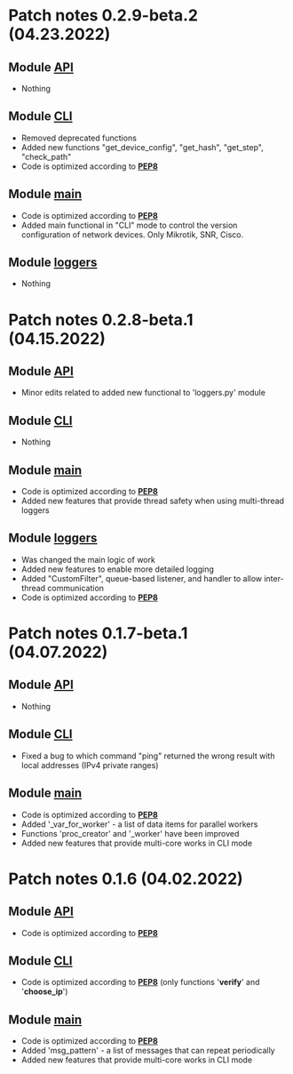 # Patch notes 0.2.9-beta.2 (04.23.2022)
## Module [API]
- Nothing

## Module [CLI]
- Removed deprecated functions
- Added new functions "get_device_config", "get_hash", "get_step", "check_path"
- Code is optimized according to **[PEP8]**

## Module [main]
- Code is optimized according to **[PEP8]**
- Added main functional in "CLI" mode to control the version configuration of network devices. Only Mikrotik, SNR, Cisco.

## Module [loggers]
- Nothing

# Patch notes 0.2.8-beta.1 (04.15.2022)
## Module [API]
- Minor edits related to added new functional to 'loggers.py' module

## Module [CLI]
- Nothing

## Module [main]
- Code is optimized according to **[PEP8]**
- Added new features that provide thread safety when using multi-thread loggers

## Module [loggers]
- Was changed the main logic of work
- Added new features to enable more detailed logging
- Added "CustomFilter", queue-based listener, and handler to allow inter-thread communication
- Code is optimized according to **[PEP8]**

# Patch notes 0.1.7-beta.1 (04.07.2022)
## Module [API]
- Nothing

## Module [CLI]
- Fixed a bug to which command "ping" returned the wrong result with local addresses (IPv4 private ranges)

## Module [main]
- Code is optimized according to **[PEP8]**
- Added '_var_for_worker' - a list of data items for parallel workers
- Functions 'proc_creator' and '_worker' have been improved
- Added new features that provide multi-core works in CLI mode


# Patch notes 0.1.6 (04.02.2022)
## Module [API]
- Code is optimized according to **[PEP8]**

## Module [CLI]
- Code is optimized according to **[PEP8]** (only functions '**verify**' and '**choose_ip**')

## Module [main]
- Code is optimized according to **[PEP8]**
- Added 'msg_pattern' - a list of messages that can repeat periodically
- Added new features that provide multi-core works in CLI mode

[PEP8]: <https://peps.python.org/pep-0008/>
[API]: <https://github.com/Operator2024/nerlord/blob/master/API.py>
[CLI]: <https://github.com/Operator2024/nerlord/blob/master/CLI.py>
[main]: <https://github.com/Operator2024/nerlord/blob/master/main.py>
[loggers]: <https://github.com/Operator2024/nerlord/blob/master/loggers.py>
